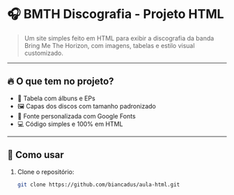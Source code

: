# 🎧 BMTH Discografia - Projeto HTML

> Um site simples feito em HTML para exibir a discografia da banda Bring Me The Horizon, com imagens, tabelas e estilo visual customizado.

---

## 🔥 O que tem no projeto?

- 📀 Tabela com álbuns e EPs
- 🖼️ Capas dos discos com tamanho padronizado
- 🎨 Fonte personalizada com Google Fonts
- 💻 Código simples e 100% em HTML

---

## 📁 Como usar

1. Clone o repositório:
   ```bash
   git clone https://github.com/biancadus/aula-html.git

